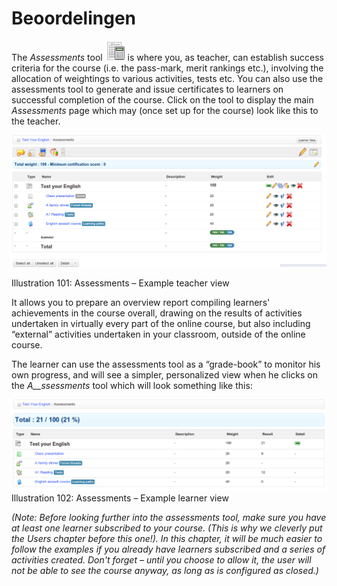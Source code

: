 # Beoordelingen

The _Assessments_ tool ![](../../.gitbook/assets/graphics181%20%283%29.png) is where you, as teacher, can establish success criteria for the course \(i.e. the pass-mark, merit rankings etc.\), involving the allocation of weightings to various activities, tests etc. You can also use the assessments tool to generate and issue certificates to learners on successful completion of the course. Click on the tool to display the main _Assessments_ page which may \(once set up for the course\) look like this to the teacher.

![](../../.gitbook/assets/graphics190%20%281%29.png)

Illustration 101: Assessments – Example teacher view

It allows you to prepare an overview report compiling learners' achievements in the course overall, drawing on the results of activities undertaken in virtually every part of the online course, but also including “external” activities undertaken in your classroom, outside of the online course.

The learner can use the assessments tool as a “grade-book” to monitor his own progress, and will see a simpler, personalized view when he clicks on the _A\_\_ssessments_ tool which will look something like this:

![](../../.gitbook/assets/graphics192%20%281%29.png)Illustration 102: Assessments – Example learner view

_\(Note: Before looking further into the assessments tool, make sure you have at least one learner subscribed to your course. \(This is why we cleverly put the_ _Users_ _chapter before this one!\). In this chapter, it will be much easier to follow the examples if you already have learners subscribed and a series of activities created. Don't forget – until you choose to allow it, the user will not be able to see the course anyway, as long as is configured as closed.\)_

